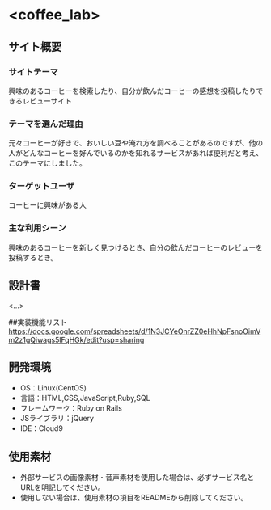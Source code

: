 # <coffee_lab>

## サイト概要
### サイトテーマ
興味のあるコーヒーを検索したり、自分が飲んだコーヒーの感想を投稿したりできるレビューサイト

### テーマを選んだ理由
元々コーヒーが好きで、おいしい豆や淹れ方を調べることがあるのですが、他の人がどんなコーヒーを好んでいるのかを知れるサービスがあれば便利だと考え、このテーマにしました。

### ターゲットユーザ
コーヒーに興味がある人

### 主な利用シーン
興味のあるコーヒーを新しく見つけるとき、自分の飲んだコーヒーのレビューを投稿するとき。

## 設計書
<...>

##実装機能リスト
https://docs.google.com/spreadsheets/d/1N3JCYeOnrZZ0eHhNpFsnoOimVm2z1gQiwags5lFqHGk/edit?usp=sharing

## 開発環境
- OS：Linux(CentOS)
- 言語：HTML,CSS,JavaScript,Ruby,SQL
- フレームワーク：Ruby on Rails
- JSライブラリ：jQuery
- IDE：Cloud9

## 使用素材
- 外部サービスの画像素材・音声素材を使用した場合は、必ずサービス名とURLを明記してください。
- 使用しない場合は、使用素材の項目をREADMEから削除してください。